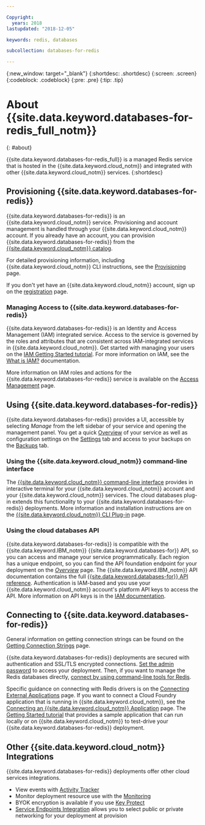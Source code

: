 ```yaml
---

Copyright:
  years: 2018
lastupdated: "2018-12-05"

keywords: redis, databases

subcollection: databases-for-redis

---
```


{:new_window: target="_blank"}
{:shortdesc: .shortdesc}
{:screen: .screen}
{:codeblock: .codeblock}
{:pre: .pre}
{:tip: .tip}

# About {{site.data.keyword.databases-for-redis_full_notm}}
{: #about}

{{site.data.keyword.databases-for-redis_full}} is a managed Redis service that is hosted in the {{site.data.keyword.cloud_notm}} and integrated with other {{site.data.keyword.cloud_notm}} services. 
{:shortdesc}

## Provisioning {{site.data.keyword.databases-for-redis}}

{{site.data.keyword.databases-for-redis}} is an {{site.data.keyword.cloud_notm}} service. Provisioning and account management is handled through your {{site.data.keyword.cloud_notm}} account. If you already have an account, you can provision {{site.data.keyword.databases-for-redis}} from the [{{site.data.keyword.cloud_notm}} catalog](https://{DomainName}/catalog/services/databases-for-redis).

For detailed provisioning information, including {{site.data.keyword.cloud_notm}} CLI instructions, see the [Provisioning](/docs/services/databases-for-redis?topic=databases-for-redis-provisioning) page.

If you don't yet have an {{site.data.keyword.cloud_notm}} account, sign up on the [registration](https://{DomainName}/registration/) page.

### Managing Access to {{site.data.keyword.databases-for-redis}}

{{site.data.keyword.databases-for-redis}} is an Identity and Access Management (IAM) integrated service. Access to the service is governed by the roles and attributes that are consistent across IAM-integrated services in {{site.data.keyword.cloud_notm}}. Get started with managing your users on the [IAM Getting Started tutorial](/docs/iam?topic=iam-getstarted). For more information on IAM, see the [What is IAM?](/docs/iam?topic=iam-iamoverview) documentation.

More information on IAM roles and actions for the {{site.data.keyword.databases-for-redis}} service is available on the [Access Management](/docs/services/databases-for-redis?topic=cloud-databases-iam) page.

## Using {{site.data.keyword.databases-for-redis}}

{{site.data.keyword.databases-for-redis}} provides a UI, accessible by selecting _Manage_ from the left sidebar of your service and opening the management panel. You get a quick [Overview](/docs/services/databases-for-redis?topic=databases-for-redis-dashboard-overview) of your service as well as configuration settings on the [Settings](/docs/services/databases-for-redis?topic=databases-for-redis-dashboard-overview#settings) tab and access to your backups on the [Backups](/docs/services/databases-for-redis?topic=cloud-databases-dashboard-backups) tab.

### Using the {{site.data.keyword.cloud_notm}} command-line interface

The [{{site.data.keyword.cloud_notm}} command-line interface](/docs/cli/reference/ibmcloud?topic=cloud-cli-ibmcloud-cli) provides in interactive terminal for your {{site.data.keyword.cloud_notm}} account and your {{site.data.keyword.cloud_notm}} services. The cloud databases plug-in extends this functionality to your {{site.data.keyword.databases-for-redis}} deployments. More information and installation instructions are on the [{{site.data.keyword.cloud_notm}} CLI Plug-in](/docs/databases-cli-plugin?topic=cloud-databases-cli-cdb-reference) page.

### Using the cloud databases API

{{site.data.keyword.databases-for-redis}} is compatible with the {{site.data.keyword.IBM_notm}} {{site.data.keyword.databases-for}} API, so you can access and manage your service programmatically. Each region has a unique endpoint, so you can find the API foundation endpoint for your deployment on the [_Overview_](./dashboard-overview.html) page. The {{site.data.keyword.IBM_notm}} API documentation contains the full [{{site.data.keyword.databases-for}} API reference](https://{DomainName}/apidocs/cloud-databases-api). Authentication is IAM-based and you use your {{site.data.keyword.cloud_notm}} account's platform API keys to access the API. More information on API keys is in the [IAM documentation](/docs/iam/apikeys?topic=iam-manapikey).

## Connecting to {{site.data.keyword.databases-for-redis}}

General information on getting connection strings can be found on the [Getting Connection Strings](/docs/services/databases-for-redis?topic=databases-for-redis-connection-strings) page.

{{site.data.keyword.databases-for-redis}} deployments are secured with authentication and SSL/TLS encrypted connections. [Set the admin password](/docs/services/databases-for-redis?topic=databases-for-redis-admin-password) to access your deployment. Then, if you want to manage the Redis databases directly, [connect by using command-line tools for Redis](/docs/services/databases-for-redis?topic=databases-for-redis-connecting-cli-client). 

Specific guidance on connecting with Redis drivers is on the [Connecting External Applications](/docs/services/databases-for-redis?topic=databases-for-redis-external-app) page. If you want to connect a Cloud Foundry application that is running in {{site.data.keyword.cloud_notm}}, see the [Connecting an {{site.data.keyword.cloud_notm}} Application](/docs/services/databases-for-redis?topic=databases-for-redis-ibmcloud-app) page. The [Getting Started tutorial](/docs/services/databases-for-redis?topic=databases-for-redis-getting-started) that provides a sample application that can run locally or on {{site.data.keyword.cloud_notm}} to test-drive your {{site.data.keyword.databases-for-redis}} deployment.

## Other {{site.data.keyword.cloud_notm}} Integrations

{{site.data.keyword.databases-for-redis}} deployments offer other cloud services integrations. 
- View events with [Activity Tracker](/docs/services/databases-for-redis?topic=cloud-databases-activity-tracker)
- Monitor deployment resource use with the [Monitoring](/docs/services/databases-for-redis?topic=cloud-databases-monitoring)
- BYOK encryption is available if you use [Key Protect](/docs/services/databases-for-redis?topic=cloud-databases-key-protect)
- [Service Endpoints Integration](/docs/services/databases-for-redis?topic=cloud-databases-service-endpoints) allows you to select public or private networking for your deployment at provision









